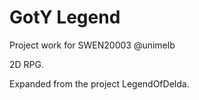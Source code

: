 # GotY Legend
Project work for SWEN20003 @unimelb

2D RPG. 

Expanded from the project LegendOfDelda.
